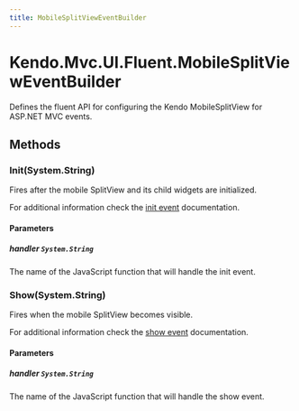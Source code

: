 ```yaml
---
title: MobileSplitViewEventBuilder
---
```


# Kendo.Mvc.UI.Fluent.MobileSplitViewEventBuilder
Defines the fluent API for configuring the Kendo MobileSplitView for ASP.NET MVC events.




## Methods


### Init(System.String)
Fires after the mobile SplitView and its child widgets are initialized.

For additional information check the [init event](/api/javascript/ui/mobilesplitview#events-init) documentation.


#### Parameters

##### handler `System.String`
The name of the JavaScript function that will handle the init event.





### Show(System.String)
Fires when the mobile SplitView becomes visible.

For additional information check the [show event](/api/javascript/ui/mobilesplitview#events-show) documentation.


#### Parameters

##### handler `System.String`
The name of the JavaScript function that will handle the show event.






